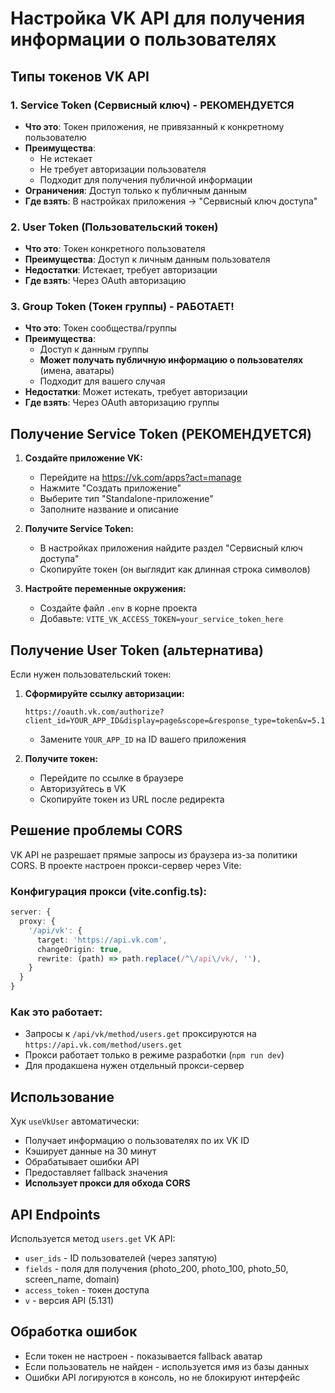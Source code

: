 # Настройка VK API для получения информации о пользователях

## Типы токенов VK API

### 1. **Service Token (Сервисный ключ) - РЕКОМЕНДУЕТСЯ**
- **Что это**: Токен приложения, не привязанный к конкретному пользователю
- **Преимущества**: 
  - Не истекает
  - Не требует авторизации пользователя
  - Подходит для получения публичной информации
- **Ограничения**: Доступ только к публичным данным
- **Где взять**: В настройках приложения → "Сервисный ключ доступа"

### 2. **User Token (Пользовательский токен)**
- **Что это**: Токен конкретного пользователя
- **Преимущества**: Доступ к личным данным пользователя
- **Недостатки**: Истекает, требует авторизации
- **Где взять**: Через OAuth авторизацию

### 3. **Group Token (Токен группы) - РАБОТАЕТ!**
- **Что это**: Токен сообщества/группы
- **Преимущества**: 
  - Доступ к данным группы
  - **Может получать публичную информацию о пользователях** (имена, аватары)
  - Подходит для вашего случая
- **Недостатки**: Может истекать, требует авторизации
- **Где взять**: Через OAuth авторизацию группы

## Получение Service Token (РЕКОМЕНДУЕТСЯ)

1. **Создайте приложение VK:**
   - Перейдите на https://vk.com/apps?act=manage
   - Нажмите "Создать приложение"
   - Выберите тип "Standalone-приложение"
   - Заполните название и описание

2. **Получите Service Token:**
   - В настройках приложения найдите раздел "Сервисный ключ доступа"
   - Скопируйте токен (он выглядит как длинная строка символов)

3. **Настройте переменные окружения:**
   - Создайте файл `.env` в корне проекта
   - Добавьте: `VITE_VK_ACCESS_TOKEN=your_service_token_here`

## Получение User Token (альтернатива)

Если нужен пользовательский токен:

1. **Сформируйте ссылку авторизации:**
   ```
   https://oauth.vk.com/authorize?client_id=YOUR_APP_ID&display=page&scope=&response_type=token&v=5.131
   ```
   - Замените `YOUR_APP_ID` на ID вашего приложения

2. **Получите токен:**
   - Перейдите по ссылке в браузере
   - Авторизуйтесь в VK
   - Скопируйте токен из URL после редиректа

## Решение проблемы CORS

VK API не разрешает прямые запросы из браузера из-за политики CORS. В проекте настроен прокси-сервер через Vite:

### **Конфигурация прокси (vite.config.ts):**
```typescript
server: {
  proxy: {
    '/api/vk': {
      target: 'https://api.vk.com',
      changeOrigin: true,
      rewrite: (path) => path.replace(/^\/api\/vk/, ''),
    }
  }
}
```

### **Как это работает:**
- Запросы к `/api/vk/method/users.get` проксируются на `https://api.vk.com/method/users.get`
- Прокси работает только в режиме разработки (`npm run dev`)
- Для продакшена нужен отдельный прокси-сервер

## Использование

Хук `useVkUser` автоматически:
- Получает информацию о пользователях по их VK ID
- Кэширует данные на 30 минут
- Обрабатывает ошибки API
- Предоставляет fallback значения
- **Использует прокси для обхода CORS**

## API Endpoints

Используется метод `users.get` VK API:
- `user_ids` - ID пользователей (через запятую)
- `fields` - поля для получения (photo_200, photo_100, photo_50, screen_name, domain)
- `access_token` - токен доступа
- `v` - версия API (5.131)

## Обработка ошибок

- Если токен не настроен - показывается fallback аватар
- Если пользователь не найден - используется имя из базы данных
- Ошибки API логируются в консоль, но не блокируют интерфейс
